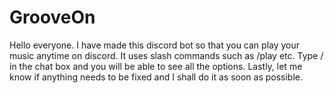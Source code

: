 # GrooveOn
Hello everyone. I have made this discord bot so that you can play your music anytime on discord.
It uses slash commands such as /play etc. Type / in the chat box and you will be able to see all the options. 
Lastly, let me know if anything needs to be fixed and I shall do it as soon as possible.
